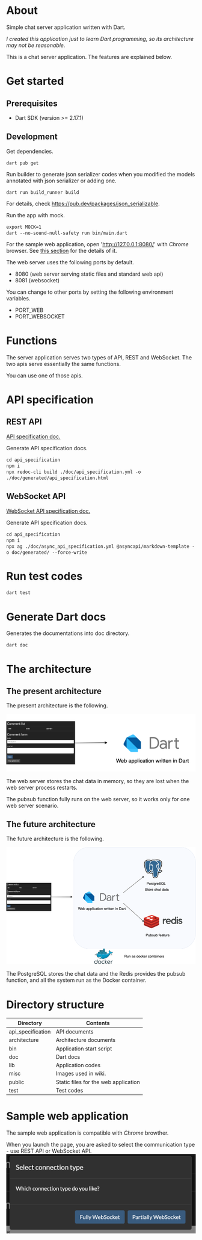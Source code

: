 # About

Simple chat server application written with Dart.

*I created this application just to learn Dart programming, so its architecture may not be reasonable.*

This is a chat server application.
The features are explained below.

# Get started

## Prerequisites

* Dart SDK (version >= 2.17.1)

## Development

Get dependencies.
```shell
dart pub get
```

Run builder to generate json serializer codes when you modified the models annotated with json serializer or adding one.
```
dart run build_runner build
```
For details, check https://pub.dev/packages/json_serializable.

Run the app with mock.
```
export MOCK=1
dart --no-sound-null-safety run bin/main.dart
```

For the sample web application, open 'http://127.0.0.1:8080/' with *Chrome* browser.
See [this section](#sample-web-application) for the details of it.

The web server uses the following ports by default.
* 8080 (web server serving static files and standard web api)
* 8081 (websocket)

You can change to other ports by setting the following environment variables.
* PORT_WEB
* PORT_WEBSOCKET


# Functions

The server application serves two types of API, REST and WebSocket. The two apis serve essentially the same functions. 

You can use one of those apis.


# API specification

## REST API

[API specification doc.](./api_specification/doc/generated/api_specification.html)

Generate API specification docs.
```
cd api_specification
npm i
npx redoc-cli build ./doc/api_specification.yml -o ./doc/generated/api_specification.html
```

## WebSocket API

[WebSocket API specification doc.](./api_specification/doc/generated/asyncapi.md)

Generate API specification docs.
```
cd api_specification
npm i
npx ag ./doc/async_api_specification.yml @asyncapi/markdown-template -o doc/generated/ --force-write
```


# Run test codes

```
dart test
```

# Generate Dart docs

Generates the documentations into doc directory.
```
dart doc
```

# The architecture

## The present architecture

The present architecture is the following.

![architecture.png](./architecture/architecture.drawio.png)

The web server stores the chat data in memory, so they are lost when the web server process restarts.

The pubsub function fully runs on the web server, so it works only for one web server scenario.

## The future architecture

The future architecture is the following.

![architecture_future.png](./architecture/architecture_future.drawio.png)

The PostgreSQL stores the chat data and the Redis provides the pubsub function, and all the system run as the Docker container.

# Directory structure

| Directory  | Contents |
| ------------- | ------------- |
| api_specification  | API documents  |
| architecture  | Architecture documents  |
| bin  | Application start script  |
| doc  | Dart docs  |
| lib  | Application codes  |
| misc | Images used in wiki. |
| public  | Static files for the web application  |
| test  | Test codes  |


# Sample web application

The sample web application is compatible with *Chrome* browther.

When you launch the page, you are asked to select the communication type - use REST API or WebSocket API.
![select_connection_type.png](./misc/wiki/select_connection_type.png)